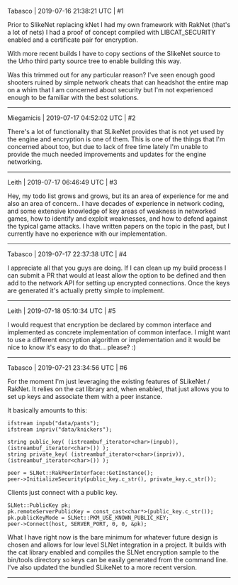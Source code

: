 Tabasco | 2019-07-16 21:38:21 UTC | #1

Prior to SlikeNet replacing kNet I had my own framework with RakNet (that's a lot of nets)
I had a proof of concept compiled with LIBCAT_SECURITY enabled and a certificate pair for encryption.

With more recent builds I have to copy sections of the SlikeNet source to the Urho third party source tree to enable building this way.

Was this trimmed out for any particular reason?  I've seen enough good shooters ruined by simple network cheats that can headshot the entire map on a whim that I am concerned about security but I'm not experienced enough to be familiar with the best solutions.

-------------------------

Miegamicis | 2019-07-17 04:52:02 UTC | #2

There's a lot of functionality that SLikeNet provides that is not yet used by the engine and encryption is one of them. This is one of the things that I'm concerned about too, but due to lack of free time lately I'm unable to provide the much needed improvements and updates for the engine networking.

-------------------------

Leith | 2019-07-17 06:46:49 UTC | #3

Hey, my todo list grows and grows, but its an area of experience for me and also an area of concern.. I have decades of experience in network coding, and some extensive knowledge of key areas of weakness in networked games, how to identify and exploit weaknesses, and how to defend against the typical game attacks. I have written papers on the topic in the past, but I currently have no experience with our implementation.

-------------------------

Tabasco | 2019-07-17 22:37:38 UTC | #4

I appreciate all that you guys are doing.  If I can clean up my build process I can submit a PR that would at least allow the option to be defined and then add to the network API for setting up encrypted connections.  Once the keys are generated it's actually pretty simple to implement.

-------------------------

Leith | 2019-07-18 05:10:34 UTC | #5

I would request that encryption be declared by common interface and implemented as concrete implementation of common interface. I might want to use a different encryption algorithm or implementation and it would be nice to know it's easy to do that... please? :)

-------------------------

Tabasco | 2019-07-21 23:34:56 UTC | #6

For the moment I'm just leveraging the existing features of SLikeNet / RakNet.  It relies on the cat library and, when enabled, that just allows you to set up keys and associate them with a peer instance.

It basically amounts to this:

    ifstream inpub("data/pants");
    ifstream inpriv("data/knickers");

    string public_key( (istreambuf_iterator<char>(inpub)), (istreambuf_iterator<char>()) );
    string private_key( (istreambuf_iterator<char>(inpriv)), (istreambuf_iterator<char>()) );

    peer = SLNet::RakPeerInterface::GetInstance();
    peer->InitializeSecurity(public_key.c_str(), private_key.c_str());

Clients just connect with a public key.

    SLNet::PublicKey pk;
    pk.remoteServerPublicKey = const_cast<char*>(public_key.c_str());
    pk.publicKeyMode = SLNet::PKM_USE_KNOWN_PUBLIC_KEY;
    peer->Connect(host, SERVER_PORT, 0, 0, &pk);

What I have right now is the bare minimum for whatever future design is chosen and allows for low level SLNet integration in a project.  It builds with the cat library enabled and compiles the SLNet encryption sample to the bin/tools directory so keys can be easily generated from the command line.  I've also updated the bundled SLikeNet to a more recent version.

-------------------------

